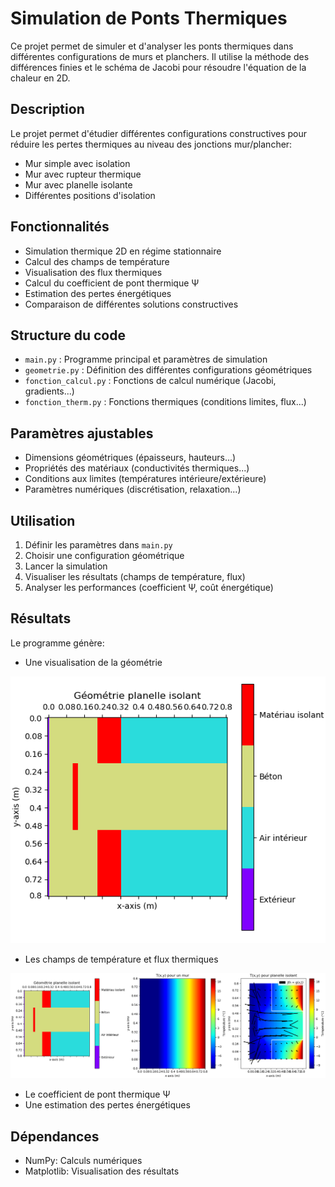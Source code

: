 # Simulation de Ponts Thermiques

Ce projet permet de simuler et d'analyser les ponts thermiques dans différentes configurations de murs et planchers. Il utilise la méthode des différences finies et le schéma de Jacobi pour résoudre l'équation de la chaleur en 2D.

## Description

Le projet permet d'étudier différentes configurations constructives pour réduire les pertes thermiques au niveau des jonctions mur/plancher:

- Mur simple avec isolation 
- Mur avec rupteur thermique
- Mur avec planelle isolante
- Différentes positions d'isolation

## Fonctionnalités

- Simulation thermique 2D en régime stationnaire
- Calcul des champs de température
- Visualisation des flux thermiques
- Calcul du coefficient de pont thermique Ψ
- Estimation des pertes énergétiques
- Comparaison de différentes solutions constructives

## Structure du code

- `main.py` : Programme principal et paramètres de simulation
- `geometrie.py` : Définition des différentes configurations géométriques
- `fonction_calcul.py` : Fonctions de calcul numérique (Jacobi, gradients...)
- `fonction_therm.py` : Fonctions thermiques (conditions limites, flux...)

## Paramètres ajustables

- Dimensions géométriques (épaisseurs, hauteurs...)
- Propriétés des matériaux (conductivités thermiques...)
- Conditions aux limites (températures intérieure/extérieure)
- Paramètres numériques (discrétisation, relaxation...)

## Utilisation

1. Définir les paramètres dans `main.py`
2. Choisir une configuration géométrique 
3. Lancer la simulation
4. Visualiser les résultats (champs de température, flux)
5. Analyser les performances (coefficient Ψ, coût énergétique)

## Résultats

Le programme génère:
- Une visualisation de la géométrie
<p align="center">
  <img src="image/planelle.png" width="600" alt="Géométrie du pont thermique"/>
</p>

- Les champs de température et flux thermiques
<p align="center">
  <img src="image/temp_planelle.png" width="600" alt="Champs de température et flux thermiques"/>
</p>

- Le coefficient de pont thermique Ψ
- Une estimation des pertes énergétiques

## Dépendances

- NumPy: Calculs numériques
- Matplotlib: Visualisation des résultats

